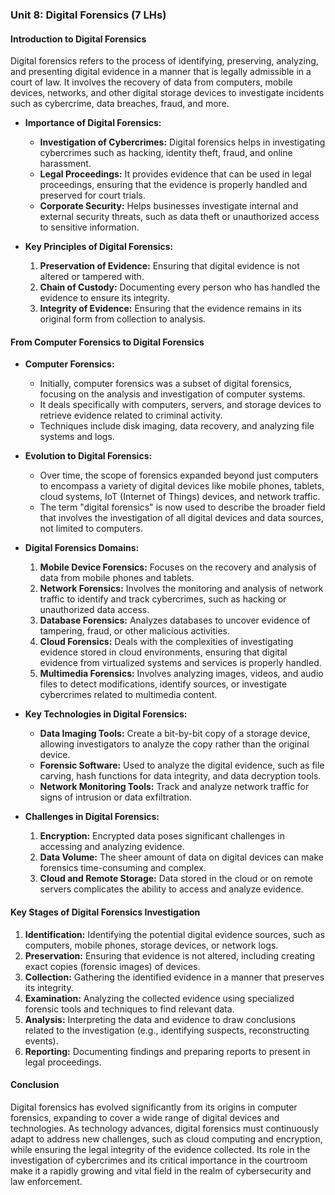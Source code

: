 

### **Unit 8: Digital Forensics (7 LHs)**

#### **Introduction to Digital Forensics**
Digital forensics refers to the process of identifying, preserving, analyzing, and presenting digital evidence in a manner that is legally admissible in a court of law. It involves the recovery of data from computers, mobile devices, networks, and other digital storage devices to investigate incidents such as cybercrime, data breaches, fraud, and more.

- **Importance of Digital Forensics:**
  - **Investigation of Cybercrimes:** Digital forensics helps in investigating cybercrimes such as hacking, identity theft, fraud, and online harassment.
  - **Legal Proceedings:** It provides evidence that can be used in legal proceedings, ensuring that the evidence is properly handled and preserved for court trials.
  - **Corporate Security:** Helps businesses investigate internal and external security threats, such as data theft or unauthorized access to sensitive information.

- **Key Principles of Digital Forensics:**
  1. **Preservation of Evidence:** Ensuring that digital evidence is not altered or tampered with.
  2. **Chain of Custody:** Documenting every person who has handled the evidence to ensure its integrity.
  3. **Integrity of Evidence:** Ensuring that the evidence remains in its original form from collection to analysis.

#### **From Computer Forensics to Digital Forensics**

- **Computer Forensics:**  
  - Initially, computer forensics was a subset of digital forensics, focusing on the analysis and investigation of computer systems.
  - It deals specifically with computers, servers, and storage devices to retrieve evidence related to criminal activity.
  - Techniques include disk imaging, data recovery, and analyzing file systems and logs.

- **Evolution to Digital Forensics:**
  - Over time, the scope of forensics expanded beyond just computers to encompass a variety of digital devices like mobile phones, tablets, cloud systems, IoT (Internet of Things) devices, and network traffic.
  - The term "digital forensics" is now used to describe the broader field that involves the investigation of all digital devices and data sources, not limited to computers.
  
- **Digital Forensics Domains:**
  1. **Mobile Device Forensics:** Focuses on the recovery and analysis of data from mobile phones and tablets.
  2. **Network Forensics:** Involves the monitoring and analysis of network traffic to identify and track cybercrimes, such as hacking or unauthorized data access.
  3. **Database Forensics:** Analyzes databases to uncover evidence of tampering, fraud, or other malicious activities.
  4. **Cloud Forensics:** Deals with the complexities of investigating evidence stored in cloud environments, ensuring that digital evidence from virtualized systems and services is properly handled.
  5. **Multimedia Forensics:** Involves analyzing images, videos, and audio files to detect modifications, identify sources, or investigate cybercrimes related to multimedia content.
  
- **Key Technologies in Digital Forensics:**
  - **Data Imaging Tools:** Create a bit-by-bit copy of a storage device, allowing investigators to analyze the copy rather than the original device.
  - **Forensic Software:** Used to analyze the digital evidence, such as file carving, hash functions for data integrity, and data decryption tools.
  - **Network Monitoring Tools:** Track and analyze network traffic for signs of intrusion or data exfiltration.
  
- **Challenges in Digital Forensics:**
  1. **Encryption:** Encrypted data poses significant challenges in accessing and analyzing evidence.
  2. **Data Volume:** The sheer amount of data on digital devices can make forensics time-consuming and complex.
  3. **Cloud and Remote Storage:** Data stored in the cloud or on remote servers complicates the ability to access and analyze evidence.

#### **Key Stages of Digital Forensics Investigation**

1. **Identification:** Identifying the potential digital evidence sources, such as computers, mobile phones, storage devices, or network logs.
2. **Preservation:** Ensuring that evidence is not altered, including creating exact copies (forensic images) of devices.
3. **Collection:** Gathering the identified evidence in a manner that preserves its integrity.
4. **Examination:** Analyzing the collected evidence using specialized forensic tools and techniques to find relevant data.
5. **Analysis:** Interpreting the data and evidence to draw conclusions related to the investigation (e.g., identifying suspects, reconstructing events).
6. **Reporting:** Documenting findings and preparing reports to present in legal proceedings.

#### **Conclusion**
Digital forensics has evolved significantly from its origins in computer forensics, expanding to cover a wide range of digital devices and technologies. As technology advances, digital forensics must continuously adapt to address new challenges, such as cloud computing and encryption, while ensuring the legal integrity of the evidence collected. Its role in the investigation of cybercrimes and its critical importance in the courtroom make it a rapidly growing and vital field in the realm of cybersecurity and law enforcement.
